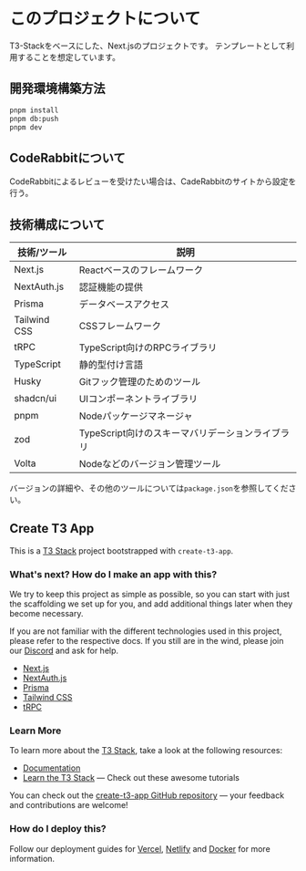 # このプロジェクトについて

T3-Stackをベースにした、Next.jsのプロジェクトです。
テンプレートとして利用することを想定しています。

## 開発環境構築方法

```bash
pnpm install
pnpm db:push
pnpm dev
```

## CodeRabbitについて

CodeRabbitによるレビューを受けたい場合は、CadeRabbitのサイトから設定を行う。

## 技術構成について

| 技術/ツール  | 説明                                             |
| ------------ | ------------------------------------------------ |
| Next.js      | Reactベースのフレームワーク                      |
| NextAuth.js  | 認証機能の提供                                   |
| Prisma       | データベースアクセス                             |
| Tailwind CSS | CSSフレームワーク                                |
| tRPC         | TypeScript向けのRPCライブラリ                    |
| TypeScript   | 静的型付け言語                                   |
| Husky        | Gitフック管理のためのツール                      |
| shadcn/ui    | UIコンポーネントライブラリ                       |
| pnpm         | Nodeパッケージマネージャ                         |
| zod          | TypeScript向けのスキーマバリデーションライブラリ |
| Volta        | Nodeなどのバージョン管理ツール                   |

バージョンの詳細や、その他のツールについては`package.json`を参照してください。

## Create T3 App

This is a [T3 Stack](https://create.t3.gg/) project bootstrapped with `create-t3-app`.

### What's next? How do I make an app with this?

We try to keep this project as simple as possible, so you can start with just the scaffolding we set up for you, and add additional things later when they become necessary.

If you are not familiar with the different technologies used in this project, please refer to the respective docs. If you still are in the wind, please join our [Discord](https://t3.gg/discord) and ask for help.

- [Next.js](https://nextjs.org)
- [NextAuth.js](https://next-auth.js.org)
- [Prisma](https://prisma.io)
- [Tailwind CSS](https://tailwindcss.com)
- [tRPC](https://trpc.io)

### Learn More

To learn more about the [T3 Stack](https://create.t3.gg/), take a look at the following resources:

- [Documentation](https://create.t3.gg/)
- [Learn the T3 Stack](https://create.t3.gg/en/faq#what-learning-resources-are-currently-available) — Check out these awesome tutorials

You can check out the [create-t3-app GitHub repository](https://github.com/t3-oss/create-t3-app) — your feedback and contributions are welcome!

### How do I deploy this?

Follow our deployment guides for [Vercel](https://create.t3.gg/en/deployment/vercel), [Netlify](https://create.t3.gg/en/deployment/netlify) and [Docker](https://create.t3.gg/en/deployment/docker) for more information.
